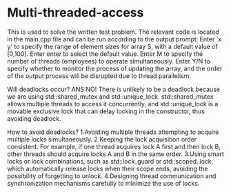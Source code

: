 # Multi-threaded-access
This is used to solve the written test problem.
The relevant code is located in the main.cpp file and can be run according to the output prompt:
Enter 'x y' to specify the range of element sizes for array S, with a default value of [0,100]. Enter enter to select the default value.
Enter M to specify the number of threads (employees) to operate simultaneously.
Enter Y/N to specify whether to monitor the process of updating the array, and the order of the output process will be disrupted due to thread parallelism.

Will deadlocks occur?
ANS:NO!
There is unlikely to be a deadlock because we are using std::shared_mutex and std::unique_lock. std::shared_mutex allows multiple threads to access it concurrently, and std::unique_lock is a movable exclusive lock that can delay locking in the constructor, thus avoiding deadlock.

How to avoid deadlocks?
1.Avoiding multiple threads attempting to acquire multiple locks simultaneously.
2.Keeping the lock acquisition order consistent. For example, if one thread acquires lock A first and then lock B, other threads should acquire locks A and B in the same order.
3.Using smart locks or lock combinations, such as std::lock_guard or std::scoped_lock, which automatically release locks when their scope ends, avoiding the possibility of forgetting to unlock.
4.Designing thread communication and synchronization mechanisms carefully to minimize the use of locks.
